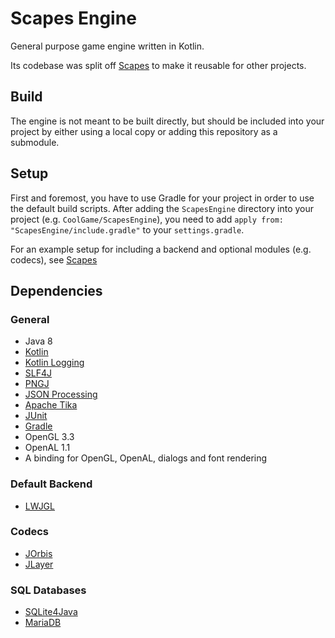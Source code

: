 # Scapes Engine
General purpose game engine written in Kotlin.

Its codebase was split off [Scapes](https://github.com/Tobi29/Scapes) to make it
reusable for other projects.

## Build
The engine is not meant to be built directly, but should be included into your
project by either using a local copy or adding this repository as a submodule.

## Setup
First and foremost, you have to use Gradle for your project in order to use the
default build scripts.
After adding the `ScapesEngine` directory into your project (e.g.
`CoolGame/ScapesEngine`), you need to add
`apply from: "ScapesEngine/include.gradle"` to your `settings.gradle`.

For an example setup for including a backend and optional modules (e.g. codecs),
see [Scapes](https://github.com/Tobi29/Scapes)

## Dependencies
### General
  * Java 8
  * [Kotlin](https://kotlinlang.org)
  * [Kotlin Logging](https://github.com/MicroUtils/kotlin-logging)
  * [SLF4J](http://www.slf4j.org)
  * [PNGJ](https://github.com/leonbloy/pngj)
  * [JSON Processing](https://jsonp.java.net)
  * [Apache Tika](https://tika.apache.org)
  * [JUnit](http://junit.org)
  * [Gradle](https://gradle.org)
  * OpenGL 3.3
  * OpenAL 1.1
  * A binding for OpenGL, OpenAL, dialogs and font rendering

### Default Backend
  * [LWJGL](http://lwjgl.org)

### Codecs
  * [JOrbis](http://www.jcraft.com/jorbis/)
  * [JLayer](http://www.javazoom.net/javalayer/javalayer.html)

### SQL Databases
  * [SQLite4Java](https://bitbucket.org/almworks/sqlite4java)
  * [MariaDB](https://mariadb.org)
